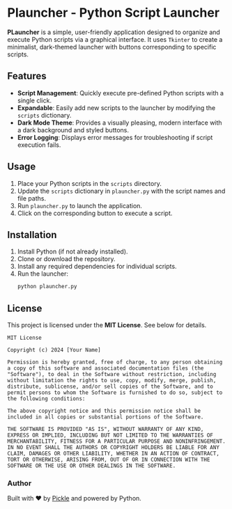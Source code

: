 # Plauncher - Python Script Launcher

**PLauncher** is a simple, user-friendly application designed to organize and execute Python scripts via a graphical interface. It uses `Tkinter` to create a minimalist, dark-themed launcher with buttons corresponding to specific scripts. 

## Features
- **Script Management**: Quickly execute pre-defined Python scripts with a single click.
- **Expandable**: Easily add new scripts to the launcher by modifying the `scripts` dictionary.
- **Dark Mode Theme**: Provides a visually pleasing, modern interface with a dark background and styled buttons.
- **Error Logging**: Displays error messages for troubleshooting if script execution fails.

## Usage
1. Place your Python scripts in the `scripts` directory.
2. Update the `scripts` dictionary in `plauncher.py` with the script names and file paths.
3. Run `plauncher.py` to launch the application.
4. Click on the corresponding button to execute a script.

## Installation
1. Install Python (if not already installed).
2. Clone or download the repository.
3. Install any required dependencies for individual scripts.
4. Run the launcher:
   ```bash
   python plauncher.py
   ```

## License
This project is licensed under the **MIT License**. See below for details.

```
MIT License

Copyright (c) 2024 [Your Name]

Permission is hereby granted, free of charge, to any person obtaining a copy of this software and associated documentation files (the "Software"), to deal in the Software without restriction, including without limitation the rights to use, copy, modify, merge, publish, distribute, sublicense, and/or sell copies of the Software, and to permit persons to whom the Software is furnished to do so, subject to the following conditions:

The above copyright notice and this permission notice shall be included in all copies or substantial portions of the Software.

THE SOFTWARE IS PROVIDED "AS IS", WITHOUT WARRANTY OF ANY KIND, EXPRESS OR IMPLIED, INCLUDING BUT NOT LIMITED TO THE WARRANTIES OF MERCHANTABILITY, FITNESS FOR A PARTICULAR PURPOSE AND NONINFRINGEMENT. IN NO EVENT SHALL THE AUTHORS OR COPYRIGHT HOLDERS BE LIABLE FOR ANY CLAIM, DAMAGES OR OTHER LIABILITY, WHETHER IN AN ACTION OF CONTRACT, TORT OR OTHERWISE, ARISING FROM, OUT OF OR IN CONNECTION WITH THE SOFTWARE OR THE USE OR OTHER DEALINGS IN THE SOFTWARE.
```

### Author
Built with ❤️ by [Pickle](https://github.com/HighStimRequired) and powered by Python.
